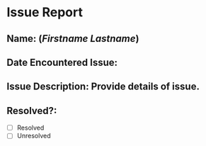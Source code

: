 # Issue Report

## Name: (_Firstname Lastname_)

## Date Encountered Issue:

## Issue Description: Provide details of issue.

## Resolved?:

- [ ] Resolved
- [ ] Unresolved
